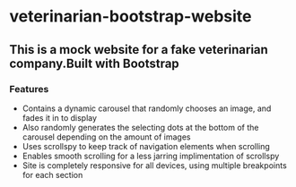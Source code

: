 # veterinarian-bootstrap-website

## This is a mock website for a fake veterinarian company.Built with Bootstrap

### Features
* Contains a dynamic carousel that randomly chooses an image, and fades it in to display
* Also randomly generates the selecting dots at the bottom of the carousel depending on the amount of images
* Uses scrollspy to keep track of navigation elements when scrolling
* Enables smooth scrolling for a less jarring implimentation of scrollspy
* Site is completely responsive for all devices, using multiple breakpoints for each section
